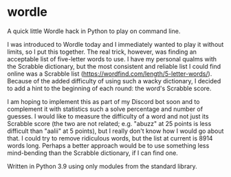 # wordle
A quick little Wordle hack in Python to play on command line.

I was introduced to Wordle today and I immediately wanted to play it without limits, so I put this together. The real trick, however, was finding an acceptable list of five-letter words to use. I have my personal qualms with the Scrabble dictionary, but the most consistent and reliable list I could find online was a Scrabble list (https://wordfind.com/length/5-letter-words/). Because of the added difficulty of using such a wacky dictionary, I decided to add a hint to the beginning of each round: the word's Scrabble score.

I am hoping to implement this as part of my Discord bot soon and to complement it with statistics such a solve percentage and number of guesses. I would like to measure the difficulty of a word and not just its Scrabble score (the two are not related; e.g. "abuzz" at 25 points is less difficult than "aalii" at 5 points), but I really don't know how I would go about that. I could try to remove ridiculous words, but the list at current is 8914 words long. Perhaps a better approach would be to use something less mind-bending than the Scrabble dictionary, if I can find one.

Written in Python 3.9 using only modules from the standard library.
